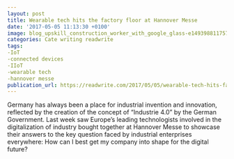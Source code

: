 ```yaml
---
layout: post
title: Wearable tech hits the factory floor at Hannover Messe
date: '2017-05-05 11:13:30 +0100'
image: blog_upskill_construction_worker_with_google_glass-e1493988117576.md
categories: Cate writing readwrite
tags:
-IoT
-connected devices 
-IIoT
-wearable tech
-hannover messe
publication_url: https://readwrite.com/2017/05/05/wearable-tech-hits-factory-floor-hannover-messe-il1/
---
```

Germany has always been a place for industrial invention and innovation, reflected by the creation of the concept of “Industrie 4.0” by the German Government. Last week saw Europe’s leading technologists involved in the digitalization of industry bought together at Hannover Messe to showcase their answers to the key question faced by industrial enterprises everywhere: How can I best get my company into shape for the digital future?
